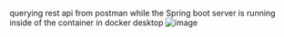 querying rest api from postman while the Spring boot server is running inside of the container in docker desktop
![image](https://github.com/user-attachments/assets/7b4b5b71-ed9e-4d09-9932-63e599ec2f75)
